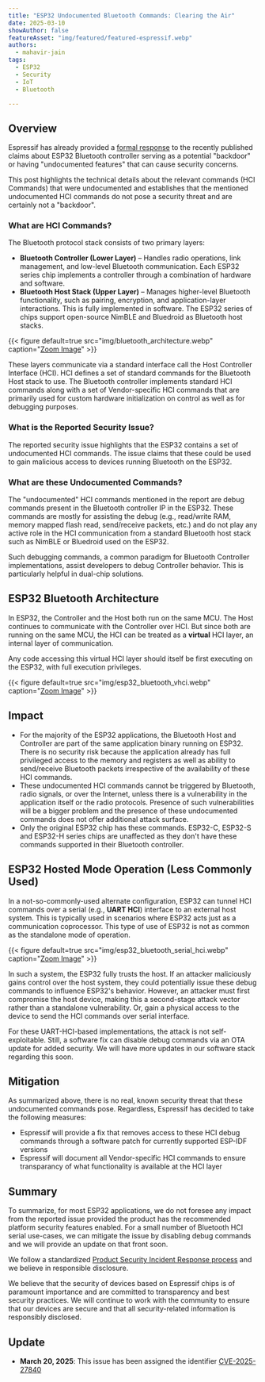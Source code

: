 ```yaml
---
title: "ESP32 Undocumented Bluetooth Commands: Clearing the Air"
date: 2025-03-10
showAuthor: false
featureAsset: "img/featured/featured-espressif.webp"
authors:
  - mahavir-jain
tags:
  - ESP32
  - Security
  - IoT
  - Bluetooth

---
```

## Overview

Espressif has already provided a [formal response](https://www.espressif.com/en/news/Response_ESP32_Bluetooth) to the recently published claims about ESP32 Bluetooth controller serving as a potential "backdoor" or having "undocumented features" that can cause security concerns.

This post highlights the technical details about the relevant commands (HCI Commands) that were undocumented and establishes that the mentioned undocumented HCI commands do not pose a security threat and are certainly not a "backdoor".

### What are HCI Commands?

The Bluetooth protocol stack consists of two primary layers:

- **Bluetooth Controller (Lower Layer)** – Handles radio operations, link management, and low-level Bluetooth communication. Each ESP32 series chip implements a controller through a combination of hardware and software.
- **Bluetooth Host Stack (Upper Layer)** – Manages higher-level Bluetooth functionality, such as pairing, encryption, and application-layer interactions. This is fully implemented in software. The ESP32 series of chips support open-source NimBLE and Bluedroid as Bluetooth host stacks.

{{< figure
    default=true
    src="img/bluetooth_architecture.webp"
    caption="[Zoom Image](img/bluetooth_architecture.webp)"
    >}}

These layers communicate via a standard interface call the Host Controller Interface (HCI). HCI defines a set of standard commands for the Bluetooth Host stack to use. The Bluetooth controller implements standard HCI commands along with a set of Vendor-specific HCI commands that are primarily used for custom hardware initialization on control as well as for debugging purposes.

### What is the Reported Security Issue?

The reported security issue highlights that the ESP32 contains a set of undocumented HCI commands. The issue claims that these could be used to gain malicious access to devices running Bluetooth on the ESP32.

### What are these Undocumented Commands?

The "undocumented" HCI commands mentioned in the report are debug commands present in the Bluetooth controller IP in the ESP32. These commands are mostly for assisting the debug (e.g., read/write RAM, memory mapped flash read, send/receive packets, etc.) and do not play any active role in the HCI communication from a standard Bluetooth host stack such as NimBLE or Bluedroid used on the ESP32.

Such debugging commands, a common paradigm for Bluetooth Controller implementations, assist developers to debug Controller behavior. This is particularly helpful in dual-chip solutions.

## ESP32 Bluetooth Architecture

In ESP32, the Controller and the Host both run on the same MCU. The Host continues to communicate with the Controller over HCI. But since both are running on the same MCU, the HCI can be treated as a **virtual** HCI layer, an internal layer of communication.

Any code accessing this virtual HCI layer should itself be first executing on the ESP32, with full execution privileges.

{{< figure
    default=true
    src="img/esp32_bluetooth_vhci.webp"
    caption="[Zoom Image](img/esp32_bluetooth_vhci.webp)"
    >}}

## Impact

- For the majority of the ESP32 applications, the Bluetooth Host and Controller are part of the same application binary running on ESP32. There is no security risk because the application already has full privileged access to the memory and registers as well as ability to send/receive Bluetooth packets irrespective of the availability of these HCI commands.
- These undocumented HCI commands cannot be triggered by Bluetooth, radio signals, or over the Internet, unless there is a vulnerability in the application itself or the radio protocols. Presence of such vulnerabilities will be a bigger problem and the presence of these undocumented commands does not offer additional attack surface.
- Only the original ESP32 chip has these commands. ESP32-C, ESP32-S and ESP32-H series chips are unaffected as they don't have these commands supported in their Bluetooth controller.

## ESP32 Hosted Mode Operation (Less Commonly Used)

In a not-so-commonly-used alternate configuration, ESP32 can tunnel HCI commands over a serial (e.g., **UART HCI**) interface to an external host system. This is typically used in scenarios where ESP32 acts just as a communication coprocessor. This type of use of ESP32 is not as common as the standalone mode of operation.

{{< figure
    default=true
    src="img/esp32_bluetooth_serial_hci.webp"
    caption="[Zoom Image](img/esp32_bluetooth_serial_hci.webp)"
    >}}

In such a system,  the ESP32 fully trusts the host. If an attacker maliciously gains control over the host system, they could potentially issue these debug commands to influence ESP32's behavior. However, an attacker must first compromise the host device, making this a second-stage attack vector rather than a standalone vulnerability. Or, gain a physical access to the device to send the HCI commands over serial interface.

For these UART-HCI-based implementations, the attack is not self-exploitable. Still, a software fix can disable debug commands via an OTA update for added security. We will have more updates in our software stack regarding this soon.

## Mitigation

As summarized above, there is no real, known security threat that these undocumented commands pose. Regardless, Espressif has decided to take the following measures:

- Espressif will provide a fix that removes access to these HCI debug commands through a software patch for currently supported ESP-IDF versions
- Espressif will document all Vendor-specific HCI commands to ensure transparancy of what functionality is available at the HCI layer

## Summary

To summarize, for most ESP32 applications, we do not foresee any impact from the reported issue provided the product has the recommended platform security features enabled. For a small number of Bluetooth HCI serial use-cases, we can mitigate the issue by disabling debug commands and we will provide an update on that front soon.

We follow a standardized [Product Security Incident Response process](https://www.espressif.com/sites/default/files/Espressif%20Security%20Incident%20Response%20Process%20v1.0_EN.pdf) and we believe in responsible disclosure.

We believe that the security of devices based on Espressif chips is of paramount importance and are committed to transparency and best security practices. We will continue to work with the community to ensure that our devices are secure and that all security-related information is responsibly disclosed.

## Update

- **March 20, 2025**: This issue has been assigned the identifier [CVE-2025-27840](https://nvd.nist.gov/vuln/detail/CVE-2025-27840)
